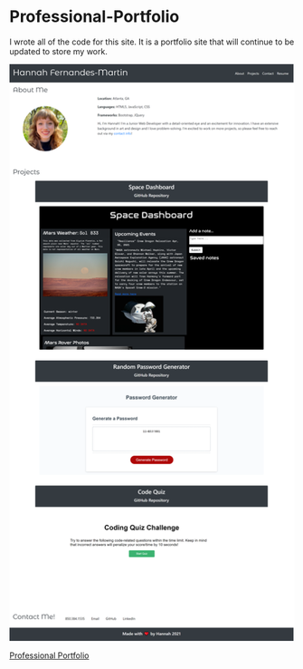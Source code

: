# Professional-Portfolio

<!-- Description -->

I wrote all of the code for this site. It is a portfolio site that will continue to be updated to store my work.

<!-- Screenshots -->

![Portfolio Site](./Assets/Images/screenshot.png)

<!-- Link to the deployed site -->

[Professional Portfolio](https://hanfernan.github.io/Professional-Portfolio/)
